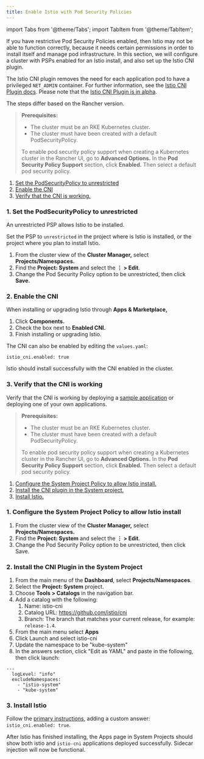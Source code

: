 ```yaml
---
title: Enable Istio with Pod Security Policies
---
```


import Tabs from '@theme/Tabs';
import TabItem from '@theme/TabItem';

If you have restrictive Pod Security Policies enabled, then Istio may not be able to function correctly, because it needs certain permissions in order to install itself and manage pod infrastructure. In this section, we will configure a cluster with PSPs enabled for an Istio install, and also set up the Istio CNI plugin.

The Istio CNI plugin removes the need for each application pod to have a privileged `NET_ADMIN` container. For further information, see the [Istio CNI Plugin docs](https://istio.io/docs/setup/additional-setup/cni). Please note that the [Istio CNI Plugin is in alpha](https://istio.io/about/feature-stages/).

The steps differ based on the Rancher version.

<Tabs>
<TabItem value="v2.5.4+">

> **Prerequisites:**
>
> - The cluster must be an RKE Kubernetes cluster.
> - The cluster must have been created with a default PodSecurityPolicy.
>
> To enable pod security policy support when creating a Kubernetes cluster in the Rancher UI, go to <b>Advanced Options.</b> In the <b>Pod Security Policy Support</b> section, click <b>Enabled.</b> Then select a default pod security policy.

1. [Set the PodSecurityPolicy to unrestricted](#1-set-the-podsecuritypolicy-to-unrestricted)
2. [Enable the CNI](#2-enable-the-cni)
3. [Verify that the CNI is working.](#3-verify-that-the-cni-is-working)

### 1. Set the PodSecurityPolicy to unrestricted

An unrestricted PSP allows Istio to be installed.

Set the PSP to `unrestricted` in the project where is Istio is installed, or the project where you plan to install Istio.

1. From the cluster view of the **Cluster Manager,** select **Projects/Namespaces.**
1. Find the **Project: System** and select the **&#8942; > Edit**.
1. Change the Pod Security Policy option to be unrestricted, then click **Save.**

### 2. Enable the CNI

When installing or upgrading Istio through **Apps & Marketplace,**

1. Click **Components.**
2. Check the box next to **Enabled CNI.**
3. Finish installing or upgrading Istio.

The CNI can also be enabled by editing the `values.yaml`:

```
istio_cni.enabled: true
```

Istio should install successfully with the CNI enabled in the cluster.

### 3. Verify that the CNI is working

Verify that the CNI is working by deploying a [sample application](https://istio.io/latest/docs/examples/bookinfo/) or deploying one of your own applications.

</TabItem>
<TabItem value="v2.5.0-v2.5.3">

> **Prerequisites:**
>
> - The cluster must be an RKE Kubernetes cluster.
> - The cluster must have been created with a default PodSecurityPolicy.
>
> To enable pod security policy support when creating a Kubernetes cluster in the Rancher UI, go to <b>Advanced Options.</b> In the <b>Pod Security Policy Support</b> section, click <b>Enabled.</b> Then select a default pod security policy.

1. [Configure the System Project Policy to allow Istio install.](#1-configure-the-system-project-policy-to-allow-istio-install)
2. [Install the CNI plugin in the System project.](#2-install-the-cni-plugin-in-the-system-project)
3. [Install Istio.](#3-install-istio)

### 1. Configure the System Project Policy to allow Istio install

1. From the cluster view of the **Cluster Manager,** select **Projects/Namespaces.**
1. Find the **Project: System** and select the **&#8942; > Edit**.
1. Change the Pod Security Policy option to be unrestricted, then click Save.

### 2. Install the CNI Plugin in the System Project

1. From the main menu of the **Dashboard**, select **Projects/Namespaces**.
1. Select the **Project: System** project.
1. Choose **Tools > Catalogs** in the navigation bar.
1. Add a catalog with the following:
    1. Name: istio-cni
    1. Catalog URL: https://github.com/istio/cni
    1. Branch: The branch that matches your current release, for example: `release-1.4`.
1. From the main menu select **Apps**
1. Click Launch and select istio-cni
1. Update the namespace to be "kube-system"
1. In the answers section, click "Edit as YAML" and paste in the following, then click launch:

```
---
  logLevel: "info"
  excludeNamespaces:
    - "istio-system"
    - "kube-system"
```

### 3. Install Istio

Follow the [primary instructions](../../../../how-to-guides/advanced-user-guides/istio-setup-guide/enable-istio-in-cluster.md), adding a custom answer: `istio_cni.enabled: true`.

After Istio has finished installing, the Apps page in System Projects should show both istio and `istio-cni` applications deployed successfully. Sidecar injection will now be functional.

</TabItem>
</Tabs>